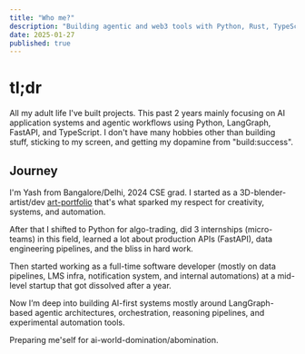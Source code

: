 ```yaml
---
title: "Who me?"
description: "Building agentic and web3 tools with Python, Rust, TypeScript"
date: 2025-01-27
published: true
---
```


# tl;dr

All my adult life I've built projects. This past 2 years mainly focusing on AI application systems and agentic workflows using Python, LangGraph, FastAPI, and TypeScript. I don't have many hobbies other than building stuff, sticking to my screen, and getting my dopamine from "build:success".

## Journey

I'm Yash from Bangalore/Delhi, 2024 CSE grad. I started as a 3D-blender-artist/dev [art-portfolio](https://yasv.artstation.com/) that's what sparked my respect for creativity, systems, and automation.

After that I shifted to Python for algo-trading, did 3 internships (micro-teams) in this field, learned a lot about production APIs (FastAPI), data engineering pipelines, and the bliss in hard work.

Then started working as a full-time software developer (mostly on data pipelines, LMS infra, notification system, and internal automations) at a mid-level startup that got dissolved after a year.

Now I’m deep into building AI-first systems mostly around LangGraph-based agentic architectures, orchestration, reasoning pipelines, and experimental automation tools.

Preparing me'self for ai-world-domination/abomination. 
